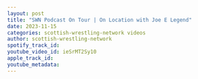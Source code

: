 ```yaml
---
layout: post
title: "SWN Podcast On Tour | On Location with Joe E Legend"
date: 2023-11-15
categories: scottish-wrestling-network videos
author: scottish-wrestling-network
spotify_track_id: 
youtube_video_id: ieSrMT2Sy10
apple_track_id: 
youtube_metadata: 
---
```

